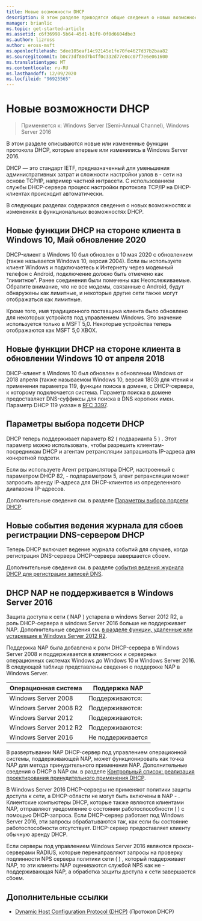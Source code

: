 ```yaml
---
title: Новые возможности DHCP
description: В этом разделе приводятся общие сведения о новых возможностях протокола DHCP в Windows Server 2016.
manager: brianlic
ms.topic: get-started-article
ms.assetid: c6f36998-5b64-45d1-b1f0-0f0d6604dbe3
ms.author: lizross
author: eross-msft
ms.openlocfilehash: 5dee105eaf14c92145e1fe70fe4627d37b2baa82
ms.sourcegitcommit: b0c73df80d7b4ff0c332d77e0cc07f7e6e061600
ms.translationtype: MT
ms.contentlocale: ru-RU
ms.lasthandoff: 12/09/2020
ms.locfileid: "96925565"
---
```

# <a name="whats-new-in-dhcp"></a>Новые возможности DHCP

>Применяется к: Windows Server (Semi-Annual Channel), Windows Server 2016

В этом разделе описываются новые или измененные функции протокола DHCP, которые впервые или изменились в Windows Server 2016.

DHCP — это стандарт IETF, предназначенный для уменьшения административных затрат и сложности настройки узлов в \- сети на основе TCP/IP, например частной интрасети. С использованием службы DHCP-сервера процесс настройки протокола TCP/IP на DHCP-клиентах происходит автоматически.

В следующих разделах содержатся сведения о новых возможностях и изменениях в функциональных возможностях DHCP.

## <a name="new-dhcp-client-side-features-in-the-windows-10-may-2020-update"></a>Новые функции DHCP на стороне клиента в Windows 10, Май обновление 2020

DHCP-клиент в Windows 10 был обновлен в 10 мая 2020 с обновлением (также называется Windows 10, версия 2004). Если вы используете клиент Windows и подключаетесь к Интернету через модемный телефон с Android, подключение должно быть отмечено как "лимитное". Ранее соединения были помечены как Неотслеживаемые. Обратите внимание, что не все модемы, связанные с Android, будут обнаружены как лимитные, и некоторые другие сети также могут отображаться как лимитные.

Кроме того, имя традиционного поставщика клиента было обновлено для некоторых устройств под управлением Windows. Это значение используется только в MSFT 5,0. Некоторые устройства теперь отображаются как MSFT 5,0 XBOX.

## <a name="new-dhcp-client-side-features-in-the-windows-10-april-2018-update"></a>Новые функции DHCP на стороне клиента в обновлении Windows 10 от апреля 2018

DHCP-клиент в Windows 10 был обновлен в обновлении Windows от 2018 апреля (также называемом Windows 10, версия 1803) для чтения и применения параметра 119, функции поиска в домене, с DHCP-сервера, к которому подключается система. Параметр поиска в домене предоставляет DNS-суффиксы для поиска в DNS коротких имен. Параметр DHCP 119 указан в [RFC 3397](https://tools.ietf.org/html/rfc3397).

## <a name="dhcp-subnet-selection-options"></a>Параметры выбора подсети DHCP

DHCP теперь поддерживает параметр 82 \( подварианта 5 \) . Этот параметр можно использовать, чтобы разрешить клиентам-посредникам DHCP и агентам ретрансляции запрашивать IP-адреса для конкретной подсети.


Если вы используете Агент ретранслятора DHCP, настроенный с параметром DHCP 82, \- подпараметром 5, агент ретрансляции может запросить аренду IP-адреса для DHCP-клиентов из определенного диапазона IP-адресов.

Дополнительные сведения см. в разделе [Параметры выбора подсети DHCP](dhcp-subnet-options.md).

## <a name="new-logging-events-for-dns-registration-failures-by-the-dhcp-server"></a>Новые события ведения журнала для сбоев регистрации DNS-сервером DHCP

Теперь DHCP включает ведение журнала событий для случаев, когда регистрация DNS-сервера DHCP-сервера завершается сбоем.

Дополнительные сведения см. в разделе [события ведения журнала DHCP для регистрации записей DNS](dhcp-dns-events.md).

## <a name="dhcp-nap-is-not-supported-in-windows-server-2016"></a>DHCP NAP не поддерживается в Windows Server 2016

Защита доступа к сети \( NAP \) устарела в windows Server 2012 R2, а роль DHCP-сервера в windows Server 2016 больше не поддерживает NAP. Дополнительные сведения см. [в разделе функции, удаленные или устаревшие в Windows Server 2012 R2](/previous-versions/windows/it-pro/windows-server-2012-R2-and-2012/dn303411(v=ws.11)).

Поддержка NAP была добавлена к роли DHCP-сервера в Windows Server 2008 и поддерживается в клиентских и серверных операционных системах Windows до Windows 10 и Windows Server 2016. В следующей таблице представлены сведения о поддержке NAP в Windows Server.

|Операционная система|Поддержка NAP|
|--------------------|---------------|
| Windows Server 2008 |Поддерживаются:|
| Windows Server 2008 R2 |Поддерживаются:|
| Windows Server 2012 |Поддерживаются:|
| Windows Server 2012 R2 |Поддерживаются:|
| Windows Server 2016|Не поддерживается|

В развертывании NAP DHCP-сервер под управлением операционной системы, поддерживающей NAP, может функционировать как точка NAP для метода принудительного применения NAP. Дополнительные сведения о DHCP в NAP см. в разделе [Контрольный список: реализация проектирования принудительного применения DHCP](/previous-versions/windows/it-pro/windows-server-2008-R2-and-2008/dd314186(v=ws.10)).

В Windows Server 2016 DHCP-серверы не применяют политики защиты доступа к сети, а DHCP-области не могут быть включены в NAP \- . Клиентские компьютеры DHCP, которые также являются клиентами NAP, отправляют уведомление о состоянии работоспособности \( \) с помощью DHCP-запроса. Если DHCP-сервер работает под Windows Server 2016, эти запросы обрабатываются так, как если бы состояние работоспособности отсутствует. DHCP-сервер предоставляет клиенту обычную аренду DHCP.

Если серверы под управлением Windows Server 2016 являются прокси-серверами RADIUS, которые перенаправляют запросы на проверку подлинности NPS сервера политики сети \( \) , который поддерживает NAP, то эти клиенты NAP оцениваются службой NPS как не \- поддерживающая NAP, а обработка защиты доступа к сети завершается сбоем.

## <a name="additional-references"></a>Дополнительные ссылки

-   [Dynamic Host Configuration Protocol (DHCP)](./dhcp-top.md) (Протокол DHCP)
